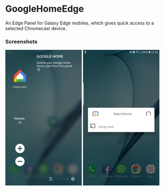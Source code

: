 # GoogleHomeEdge
An Edge Panel for Galaxy Edge mobiles, which gives quick access to a selected Chromecast device.

### Screenshots
<img src="https://github.com/YoavBZ/GoogleHomeEdge/blob/master/screenshots/Panel.jpg" width="240" height="426" /> <img src="https://github.com/YoavBZ/GoogleHomeEdge/blob/master/screenshots/Scanning.jpg" width="240" height="426" />

